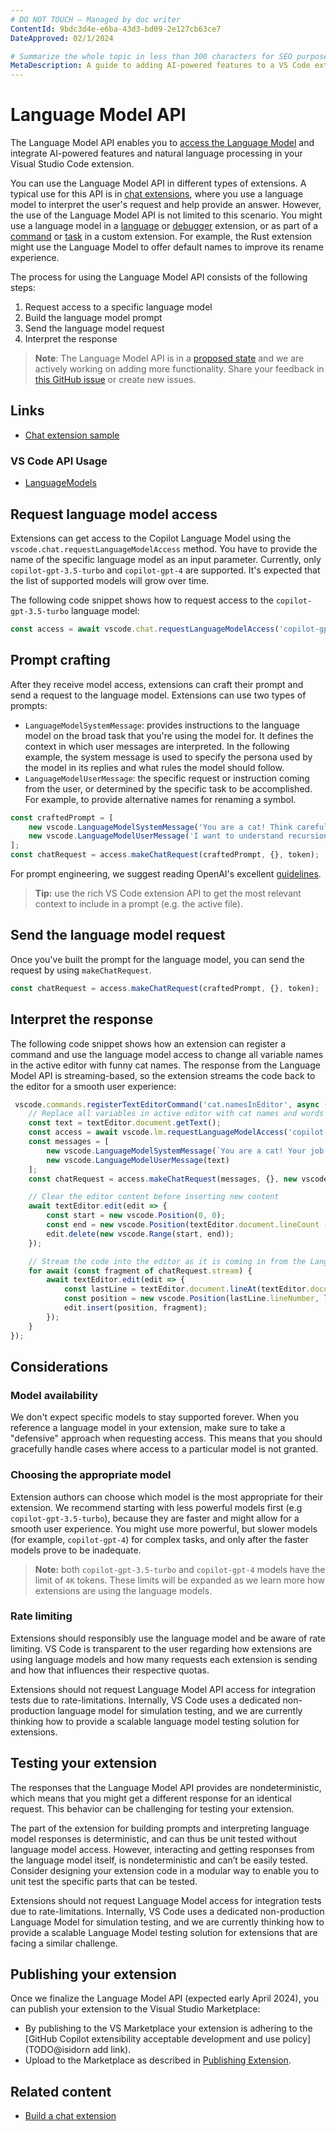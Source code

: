 ```yaml
---
# DO NOT TOUCH — Managed by doc writer
ContentId: 9bdc3d4e-e6ba-43d3-bd09-2e127cb63ce7
DateApproved: 02/1/2024

# Summarize the whole topic in less than 300 characters for SEO purpose
MetaDescription: A guide to adding AI-powered features to a VS Code extension by using language models and natural language understanding.
---
```


# Language Model API

The Language Model API enables you to [access the Language Model](https://github.com/microsoft/vscode/blob/main/src/vscode-dts/vscode.proposed.languageModels.d.ts) and integrate AI-powered features and natural language processing in your Visual Studio Code extension.

You can use the Language Model API in different types of extensions. A typical use for this API is in [chat extensions](/api/extension-guides/chat), where you use a language model to interpret the user's request and help provide an answer. However, the use of the Language Model API is not limited to this scenario. You might use a language model in a [language](/api/language-extensions/overview) or [debugger](/api/extension-guides/debugger-extension) extension, or as part of a [command](/api/extension-guides/command) or [task](/api/extension-guides/task-provider) in a custom extension. For example, the Rust extension might use the Language Model to offer default names to improve its rename experience.

The process for using the Language Model API consists of the following steps:

1. Request access to a specific language model
1. Build the language model prompt
1. Send the language model request
1. Interpret the response

> **Note**: The Language Model API is in a [proposed state](https://code.visualstudio.com/api/advanced-topics/using-proposed-api) and we are actively working on adding more functionality. Share your feedback in [this GitHub issue](https://github.com/microsoft/vscode/issues/199908) or create new issues.

## Links

- [Chat extension sample](https://github.com/microsoft/vscode-extension-samples/tree/main/chat-sample)

### VS Code API Usage

- [LanguageModels](https://github.com/microsoft/vscode/blob/main/src/vscode-dts/vscode.proposed.languageModels.d.ts)

## Request language model access

Extensions can get access to the Copilot Language Model using the `vscode.chat.requestLanguageModelAccess` method. You have to provide the name of the specific language model as an input parameter. Currently, only `copilot-gpt-3.5-turbo` and `copilot-gpt-4` are supported. It's expected that the list of supported models will grow over time.

The following code snippet shows how to request access to the `copilot-gpt-3.5-turbo` language model:

```typescript
const access = await vscode.chat.requestLanguageModelAccess('copilot-gpt-3.5-turbo');
```

## Prompt crafting

After they receive model access, extensions can craft their prompt and send a request to the language model. Extensions can use two types of prompts:

- `LanguageModelSystemMessage`: provides instructions to the language model on the broad task that you're using the model for. It defines the context in which user messages are interpreted. In the following example, the system message is used to specify the persona used by the model in its replies and what rules the model should follow.
- `LanguageModelUserMessage`: the specific request or instruction coming from the user, or determined by the specific task to be accomplished. For example, to provide alternative names for renaming a symbol.

```typescript
const craftedPrompt = [
    new vscode.LanguageModelSystemMessage('You are a cat! Think carefully and step by step like a cat would. Your job is to explain computer science concepts in the funny manner of a cat, using cat metaphors. Always start your response by stating what concept you are explaining. Always include code samples.'),
    new vscode.LanguageModelUserMessage('I want to understand recursion')
];
const chatRequest = access.makeChatRequest(craftedPrompt, {}, token);
```

For prompt engineering, we suggest reading OpenAI's excellent [guidelines](https://platform.openai.com/docs/guides/prompt-engineering).

>**Tip:** use the rich VS Code extension API to get the most relevant context to include in a prompt (e.g. the active file).

## Send the language model request

Once you've built the prompt for the language model, you can send the request by using `makeChatRequest`.

```typescript
const chatRequest = access.makeChatRequest(craftedPrompt, {}, token);
```

## Interpret the response

The following code snippet shows how an extension can register a command and use the language model access to change all variable names in the active editor with funny cat names. The response from the Language Model API is streaming-based, so the extension streams the code back to the editor for a smooth user experience:

```typescript
 vscode.commands.registerTextEditorCommand('cat.namesInEditor', async (textEditor: vscode.TextEditor) => {
    // Replace all variables in active editor with cat names and words
    const text = textEditor.document.getText();
    const access = await vscode.lm.requestLanguageModelAccess('copilot-gpt-3.5-turbo');
    const messages = [
        new vscode.LanguageModelSystemMessage(`You are a cat! Your job is to replace all variable names in the following code with funny cat variable names. Be creative. IMPORTANT respond just with code. Do not use markdown!`),
        new vscode.LanguageModelUserMessage(text)
    ];
    const chatRequest = access.makeChatRequest(messages, {}, new vscode.CancellationTokenSource().token);

    // Clear the editor content before inserting new content
    await textEditor.edit(edit => {
        const start = new vscode.Position(0, 0);
        const end = new vscode.Position(textEditor.document.lineCount - 1, textEditor.document.lineAt(textEditor.document.lineCount - 1).text.length);
        edit.delete(new vscode.Range(start, end));
    });

    // Stream the code into the editor as it is coming in from the Language Model
    for await (const fragment of chatRequest.stream) {
        await textEditor.edit(edit => {
            const lastLine = textEditor.document.lineAt(textEditor.document.lineCount - 1);
            const position = new vscode.Position(lastLine.lineNumber, lastLine.text.length);
            edit.insert(position, fragment);
        });
    }
});
```

## Considerations

### Model availability

We don't expect specific models to stay supported forever. When you reference a language model in your extension, make sure to take a "defensive" approach when requesting access. This means that you should gracefully handle cases where access to a particular model is not granted.

### Choosing the appropriate model

Extension authors can choose which model is the most appropriate for their extension. We recommend starting with less powerful models first (e.g `copilot-gpt-3.5-turbo`), because they are faster and might allow for a smooth user experience. You might use more powerful, but slower models (for example, `copilot-gpt-4`) for complex tasks, and only after the faster models prove to be inadequate.

>**Note:** both `copilot-gpt-3.5-turbo` and `copilot-gpt-4` models have the limit of `4K` tokens. These limits will be expanded as we learn more how extensions are using the language models.

### Rate limiting

Extensions should responsibly use the language model and be aware of rate limiting. VS Code is transparent to the user regarding how extensions are using language models and how many requests each extension is sending and how that influences their respective quotas.

Extensions should not request Language Model API access for integration tests due to rate-limitations. Internally, VS Code uses a dedicated non-production language model for simulation testing, and we are currently thinking how to provide a scalable language model testing solution for extensions.

## Testing your extension

The responses that the Language Model API provides are nondeterministic, which means that you might get a different response for an identical request. This behavior can be challenging for testing your extension.

The part of the extension for building prompts and interpreting language model responses is deterministic, and can thus be unit tested without language model access. However, interacting and getting responses from the language model itself, is nondeterministic and can’t be easily tested. Consider designing your extension code in a modular way to enable you to unit test the specific parts that can be tested.

Extensions should not request Language Model access for integration tests due to rate-limitations. Internally, VS Code uses a dedicated non-production Language Model for simulation testing, and we are currently thinking how to provide a scalable Language Model testing solution for extensions that are facing a similar challenge.

## Publishing your extension

Once we finalize the Language Model API (expected early April 2024), you can publish your extension to the Visual Studio Marketplace:

- By publishing to the VS Marketplace your extension is adhering to the [GitHub Copilot extensibility acceptable development and use policy](TODO@isidorn add link).
- Upload to the Marketplace as described in [Publishing Extension](https://code.visualstudio.com/api/working-with-extensions/publishing-extension).

## Related content

- [Build a chat extension](/api/extension-guides/chat)
